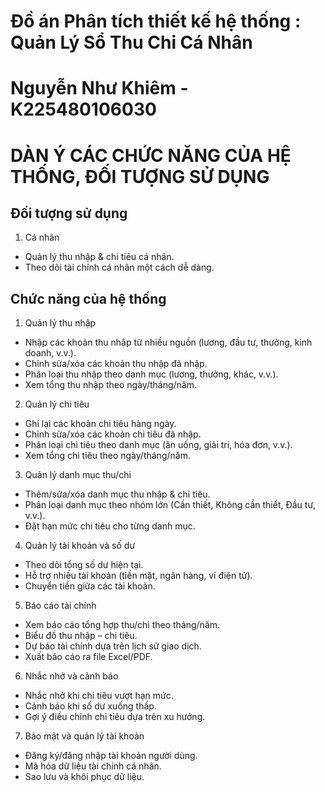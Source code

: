 # Đồ án Phân tích thiết kế hệ thống : Quản Lý Sổ Thu Chi Cá Nhân
# Nguyễn Như Khiêm - K225480106030
# DÀN Ý CÁC CHỨC NĂNG CỦA HỆ THỐNG, ĐỐI TƯỢNG SỬ DỤNG
## Đối tượng sử dụng
1. Cá nhân
- Quản lý thu nhập & chi tiêu cá nhân.
- Theo dõi tài chính cá nhân một cách dễ dàng.
## Chức năng của hệ thống
1. Quản lý thu nhập
- Nhập các khoản thu nhập từ nhiều nguồn (lương, đầu tư, thưởng, kinh doanh, v.v.).
- Chỉnh sửa/xóa các khoản thu nhập đã nhập.
- Phân loại thu nhập theo danh mục (lương, thưởng, khác, v.v.).
- Xem tổng thu nhập theo ngày/tháng/năm.
2. Quản lý chi tiêu
- Ghi lại các khoản chi tiêu hàng ngày.
- Chỉnh sửa/xóa các khoản chi tiêu đã nhập.
- Phân loại chi tiêu theo danh mục (ăn uống, giải trí, hóa đơn, v.v.).
- Xem tổng chi tiêu theo ngày/tháng/năm.
3. Quản lý danh mục thu/chi
- Thêm/sửa/xóa danh mục thu nhập & chi tiêu.
- Phân loại danh mục theo nhóm lớn (Cần thiết, Không cần thiết, Đầu tư, v.v.).
- Đặt hạn mức chi tiêu cho từng danh mục.
4. Quản lý tài khoản và số dư
- Theo dõi tổng số dư hiện tại.
- Hỗ trợ nhiều tài khoản (tiền mặt, ngân hàng, ví điện tử).
- Chuyển tiền giữa các tài khoản.
5. Báo cáo tài chính
- Xem báo cáo tổng hợp thu/chi theo tháng/năm.
- Biểu đồ thu nhập – chi tiêu.
- Dự báo tài chính dựa trên lịch sử giao dịch.
- Xuất báo cáo ra file Excel/PDF.
6. Nhắc nhở và cảnh báo
- Nhắc nhở khi chi tiêu vượt hạn mức.
- Cảnh báo khi số dư xuống thấp.
- Gợi ý điều chỉnh chi tiêu dựa trên xu hướng.
7. Bảo mật và quản lý tài khoản
- Đăng ký/đăng nhập tài khoản người dùng.
- Mã hóa dữ liệu tài chính cá nhân.
- Sao lưu và khôi phục dữ liệu.
